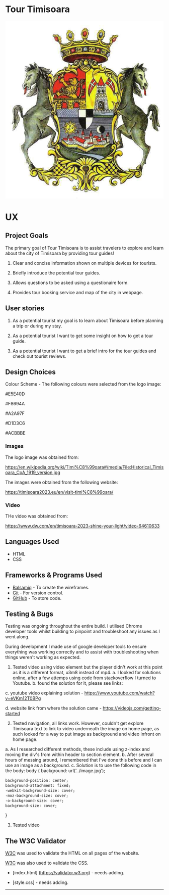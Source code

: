 # Tour Timisoara

![Tour Timisoara logo](assets/images/logo-timisoara.jpg)

# UX

## Project Goals

The primary goal of Tour Timisoara is to assist travelers to explore and learn about the city of Timisoara by providing tour guides!

1. Clear and concise information shown on multiple devices for tourists.

2. Briefly introduce the potential tour guides.

3. Allows questions to be asked using a questionaire form.

4. Provides tour booking service and map of the city in webpage.

## User stories

1. As a potential tourist my goal is to learn about Timisoara before planning a trip or during my stay.

2. As a potential tourist I want to get some insight on how to get a tour guide.

3. As a potential tourist I want to get a brief intro for the tour guides and check out tourist reviews.

## Design Choices

 Colour Scheme - The following colours were selected from the logo image:

 #E5E40D

 #F8694A

 #A2A97F

 #D1D3C6

 #ACBBBE

 ### Images

The logo image was obtained from:

https://en.wikipedia.org/wiki/Timi%C8%99oara#/media/File:Historical_Timisoara_CoA_1919_version.jpg

 The images were obtained from the following website:

  https://timisoara2023.eu/en/visit-timi%C8%99oara/
 
### Video

THe video was obtained from:

https://www.dw.com/en/timisoara-2023-shine-your-light/video-64610633


## Languages Used

- HTML
- CSS

## Frameworks & Programs Used

- [Balsamiq](https://balsamiq.com/) - To create the wireframes.
- [Git](https://git-scm.com/) - For version control.
- [GitHub](https://www.github.com) - To store code.

## Testing & Bugs

Testing was ongoing throughout the entire build. I utilised Chrome developer tools whilst building to pinpoint and troubleshoot any issues as I went along.

During development I made use of google developer tools to ensure everything was working correctly and to assist with troubleshooting when things weren't working as expected.

1. Tested video using video element but the player didn't work at this point as it is a different format, u3m8 instead of mp4. 
 a. I looked for solutions online, after a few attemps using code from stackoverflow I turned to Youtube.
 b. found the solution for it, please see links:

 c. youtube video explaining solution - https://www.youtube.com/watch?v=eVKm12T0BPg

 d. website link from where the solution came - https://videojs.com/getting-started

2. Tested navigation, all links work. However, couldn't get explore Timisoara text to link to video underneath the image on home page, as such looked for a way to put image as background and video infront on home page. 

 a. As I researched different methods, these include using z-index and moving the div's from within header to section element.
 b. After several hours of messing around, I remembered that I've done this before and I can use an image as a background.
 c. Solution  is to use the following code in the body:
  body {
    background: url('../image.jpg');
    
    background-position: center;
    background-attachment: fixed;
    -webkit-background-size: cover; 
    -moz-background-size: cover;
    -o-background-size: cover;
    background-size: cover;
  }

3. Tested video

## The W3C Validator

[W3C](https://validator.w3.org/) was used to validate the HTML on all pages of the website. 

[W3C](https://validator.w3.org/) was also used to validate the CSS.

- [index.html] (https://validator.w3.org) - needs adding.

- [style.css] - needs adding.




---
 
